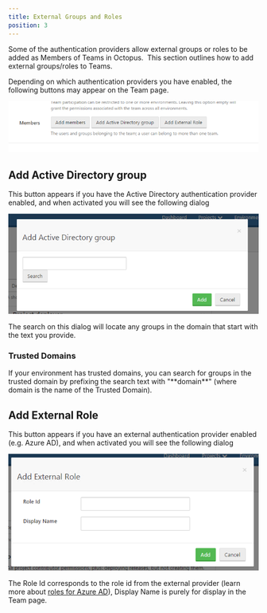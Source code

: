 ```yaml
---
title: External Groups and Roles
position: 3
---
```



Some of the authentication providers allow external groups or roles to be added as Members of Teams in Octopus.  This section outlines how to add external groups/roles to Teams.





Depending on which authentication providers you have enabled, the following buttons may appear on the Team page.


![](/docs/images/5672303/5866190.png)

## Add Active Directory group


This button appears if you have the Active Directory authentication provider enabled, and when activated you will see the following dialog


![](/docs/images/5672303/5866191.png)


The search on this dialog will locate any groups in the domain that start with the text you provide.

### Trusted Domains


If your environment has trusted domains, you can search for groups in the trusted domain by prefixing the search text with "**domain\**" (where domain is the name of the Trusted Domain).

## Add External Role


This button appears if you have an external authentication provider enabled (e.g. Azure AD), and when activated you will see the following dialog


![](/docs/images/5672303/5866192.png)


The Role Id corresponds to the role id from the external provider (learn more about [roles for Azure AD](/docs/administration/authentication-providers/azure-ad-authentication.md)), Display Name is purely for display in the Team page.
